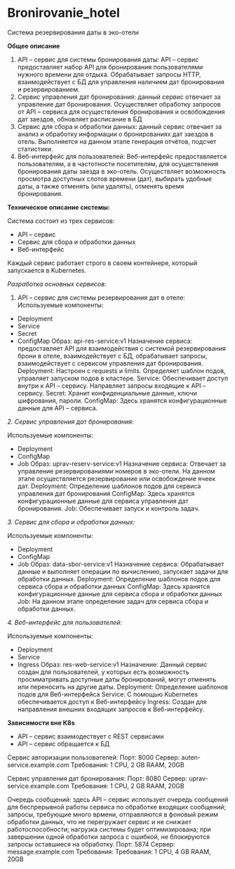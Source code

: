 # Bronirovanie_hotel
Система резервирования даты в эко-отели

**Общее описание**

1.	API – сервис для системы бронирования даты: API – сервис предоставляет набор API для бронирования пользователями нужного времени для отдыха. Обрабатывает запросы HTTP, взаимодействует с БД для управления наличием дат бронирования и резервированием. 
2.	Сервис управления дат бронирования: данный сервис отвечает за управление дат бронирования. Осуществляет обработку запросов от API – сервиса для осуществления бронирования и освобождения дат заездов, обновляет расписание в БД
3.	Сервис для сбора и обработки данных: данный сервис отвечает за анализ и обработку информации о бронированиях дат заездов в отель. Выполняется на данном этапе генерация отчётов, подсчет статистики.
4.	Веб-интерфейс для пользователей: Веб-интерфейс предоставляется пользователям, а в частотности посетителям, для осуществления бронирования даты заезда в эко-отель. Осуществляет возможность просмотра доступных слотов времени (дат), выбирать удобные даты, а также отменять (или удалять), отменять время бронирования.

**Техническое описание системы:**

Система состоит из трех сервисов:
- API – сервис 
- Сервис для сбора и обработки данных
- Веб-интерфейс

Каждый сервис работает строго в своем контейнере, который запускается в Kubernetes.

*Разработка основных сервисов:*

1. API – сервис для системы резервирования дат в отеле:
Используемые компоненты:
- Deployment
- Service
- Secret
- ConfigMap
Образ: api-res-service:v1
Назначение сервиса:
предоставляет API для взаимодействия с системой резервирования брони в отеле, взаимодействует с БД, обрабатывает запросы, взаимодействует с сервисом управления дат бронирования.
Deployment: Настроен с requests и limits. Определяет шаблон подов, управляет запуском подов в кластере.
Service: Обеспечивает доступ внутри к API – сервису. Направляет запросы входящие к API – сервису.
Secret: Хранит конфиденциальные данные, ключи шифрования, пароли.
ConfigMap: Здесь хранятся конфигурационные данные для API – сервиса.


*2. Сервис управления дат бронирования:*

Используемые компоненты:
- Deployment
- ConfigMap
- Job
Образ: uprav-reserv-service:v1
Назначение сервиса:
Отвечает за управление резервированиями номеров в эко-отели. На данном этапе осуществляется резервирование или освобождение ячеек дат.
Deployment: Определение шаблонов подов для сервиса управления дат бронирования
ConfigMap: Здесь хранятся конфигурационные данные для сервиса управления дат бронирования.
Job: Обеспечивает запуск и контроль задач.

*3. Сервис для сбора и обработки данных:*

Используемые компоненты:
- Deployment
- ConfigMap
- Job
Образ: data-sbor-service:v1
Назначение сервиса:
Обрабатывает данные и выполняет операции по вычислению, запускает задачи для обработки данных.
Deployment: Определение шаблонов подов для сервиса сбора и обработки данных
ConfigMap: Здесь хранятся конфигурационные данные для сервиса сбора и обработки данных
Job: На данном этапе определение задач для сервиса сбора и обработки данных.

*4. Веб-интерфейс для пользователей:*

Используемые компоненты:
- Deployment
- Service
- Ingress
Образ: res-web-service:v1
Назначение:
Данный сервис создан для пользователей, у которых есть возможность просмматривать доступные даты бронирований, могут отменять или переносить на другие даты.
Deployment: Определение шаблонов подов для Веб-интерфейса
Service: С помощью Kubernetes обеспечивается доступ к Веб-интерфейсу
Ingress: Создан для направления внешних входящих запросов к Веб-интерфейсу.


**Зависимости вне К8s**

- API – сервис взаимодествует с REST сервисами
- API – сервис обращается к БД

Сервис авторизации пользователей:
Порт: 8000 
Сервер: auten-service.example.com
Требования: 1 CPU, 2 GB RAAM, 20GB

Сервис управления дат бронирования:
Порт: 8080
Сервер: uprav-service.example.com
Требования: 1 CPU, 2 GB RAAM, 20GB

Очередь сообщений:
здесь API – сервис использует очередь сообщений для беспрерывной работы сервиса по обработке входящих сообщений; запросы, требующие много врмени, отправляются в фоновый режим обработки данных, что не перегружает сервис и не снижает работоспособности; нагрузка системы будет оптимизирована; при завершении одной обработки запроса с ошибкой, не блокируются запросы оставшиеся на обработку. 
Порт: 5874
Сервер: message.example.com
Требования: Требования: 1 CPU, 4 GB RAAM, 20GB



